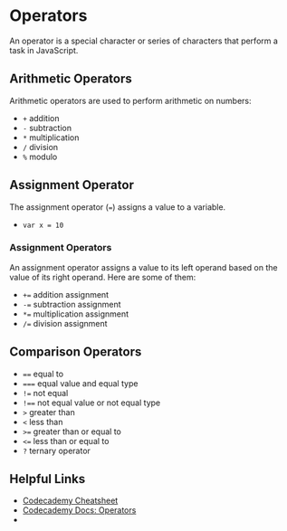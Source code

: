 # Operators

An operator is a special character or series of characters that perform a task in JavaScript.

## Arithmetic Operators

Arithmetic operators are used to perform arithmetic on numbers:

- `+` addition
- `-` subtraction
- `*` multiplication
- `/` division
- `%` modulo

## Assignment Operator

The assignment operator (`=`) assigns a value to a variable.

- `var x = 10`

### Assignment Operators

An assignment operator assigns a value to its left operand based on the value of its right operand. Here are some of them:

- `+=` addition assignment
- `-=` subtraction assignment
- `*=` multiplication assignment
- `/=` division assignment

## Comparison Operators

- `==` equal to
- `===` equal value and equal type
- `!=` not equal
- `!==` not equal value or not equal type
- `>` greater than
- `<` less than
- `>=` greater than or equal to
- `<=` less than or equal to
- `?` ternary operator

## Helpful Links

- [Codecademy Cheatsheet](https://www.codecademy.com/learn/introduction-to-javascript/modules/learn-javascript-introduction/cheatsheet)
- [Codecademy Docs: Operators](https://www.codecademy.com/resources/docs/javascript/operators?page_ref=catalog)
- []()
